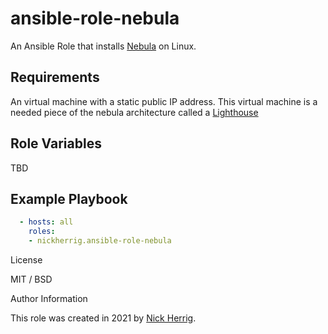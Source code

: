 # ansible-role-nebula

An Ansible Role that installs [Nebula](https://www.defined.net/nebula/)
on Linux.

## Requirements
An virtual machine with a static public IP address.
This virtual machine is a needed piece of the nebula 
architecture called a
[Lighthouse](https://www.defined.net/nebula/introduction/#components-of-a-nebula-network)


## Role Variables

TBD


## Example Playbook

```yaml
  - hosts: all 
    roles:
    - nickherrig.ansible-role-nebula
```

License

MIT / BSD

Author Information

This role was created in 2021 by [Nick Herrig](nickherrig.com).
